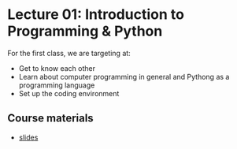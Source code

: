 # Lecture 01: Introduction to Programming & Python

For the first class, we are targeting at:
* Get to know each other
* Learn about computer programming in general and Pythong as a programming language
* Set up the coding environment

## Course materials
* [slides](https://docs.google.com/presentation/d/1Q35y-fWR4LwFnihzVuaolTxWZ5rCQaf694ZdCtju6yw/edit#slide=id.p)
